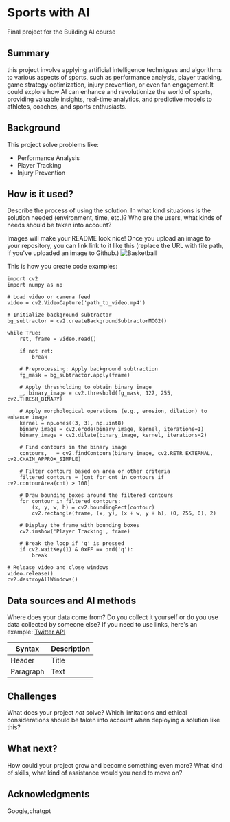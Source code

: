 # Sports with AI

Final project for the Building AI course

## Summary

this project involve applying artificial intelligence techniques and algorithms to various aspects of sports, such as performance analysis, player tracking, game strategy optimization, injury prevention, or even fan engagement.It could explore how AI can enhance and revolutionize the world of sports, providing valuable insights, real-time analytics, and predictive models to athletes, coaches, and sports enthusiasts. 


## Background

This project solve problems like:
* Performance Analysis
* Player Tracking
* Injury Prevention


## How is it used?

Describe the process of using the solution. In what kind situations is the solution needed (environment, time, etc.)? Who are the users, what kinds of needs should be taken into account?

Images will make your README look nice!
Once you upload an image to your repository, you can link link to it like this (replace the URL with file path, if you've uploaded an image to Github.)
![Basketball](https://startalkmedia.com/wp-content/uploads/2020/08/SecondSpectrum_Image-1400x744.png)


This is how you create code examples:
```
import cv2
import numpy as np

# Load video or camera feed
video = cv2.VideoCapture('path_to_video.mp4')

# Initialize background subtractor
bg_subtractor = cv2.createBackgroundSubtractorMOG2()

while True:
    ret, frame = video.read()

    if not ret:
        break

    # Preprocessing: Apply background subtraction
    fg_mask = bg_subtractor.apply(frame)

    # Apply thresholding to obtain binary image
    _, binary_image = cv2.threshold(fg_mask, 127, 255, cv2.THRESH_BINARY)

    # Apply morphological operations (e.g., erosion, dilation) to enhance image
    kernel = np.ones((3, 3), np.uint8)
    binary_image = cv2.erode(binary_image, kernel, iterations=1)
    binary_image = cv2.dilate(binary_image, kernel, iterations=2)

    # Find contours in the binary image
    contours, _ = cv2.findContours(binary_image, cv2.RETR_EXTERNAL, cv2.CHAIN_APPROX_SIMPLE)

    # Filter contours based on area or other criteria
    filtered_contours = [cnt for cnt in contours if cv2.contourArea(cnt) > 100]

    # Draw bounding boxes around the filtered contours
    for contour in filtered_contours:
        (x, y, w, h) = cv2.boundingRect(contour)
        cv2.rectangle(frame, (x, y), (x + w, y + h), (0, 255, 0), 2)

    # Display the frame with bounding boxes
    cv2.imshow('Player Tracking', frame)

    # Break the loop if 'q' is pressed
    if cv2.waitKey(1) & 0xFF == ord('q'):
        break

# Release video and close windows
video.release()
cv2.destroyAllWindows()

```


## Data sources and AI methods
Where does your data come from? Do you collect it yourself or do you use data collected by someone else?
If you need to use links, here's an example:
[Twitter API](https://developer.twitter.com/en/docs)

| Syntax      | Description |
| ----------- | ----------- |
| Header      | Title       |
| Paragraph   | Text        |

## Challenges

What does your project _not_ solve? Which limitations and ethical considerations should be taken into account when deploying a solution like this?

## What next?

How could your project grow and become something even more? What kind of skills, what kind of assistance would you  need to move on? 


## Acknowledgments

Google,chatgpt
